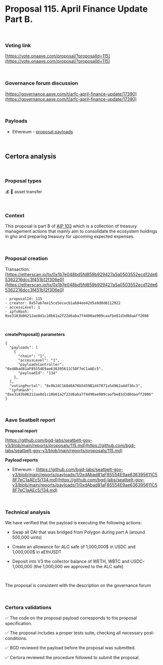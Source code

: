 # Proposal 115. April Finance Update Part B.

<br>

### Voting link

[https://vote.onaave.com/proposal/?proposalId=115](https://vote.onaave.com/proposal/?proposalId=115)

<br>

### Governance forum discussion

[https://governance.aave.com/t/arfc-april-finance-update/17390](https://governance.aave.com/t/arfc-april-finance-update/17390)

<br>

### Payloads

* Ethereum - [proposal payloads](https://etherscan.io/address/0xeA29C0424769b5107AC94C7F9c635464a319701D#code#F1#L1)

<br>

## Certora analysis

<br>

### Proposal types

:moneybag: :receipt: asset transfer

<br>

### Context

This proposal is part B of [AIP 103](https://app.aave.com/governance/v3/proposal/?proposalId=103) which is a collection of treasury management actions that mainly aim to consolidate the ecosystem holdings in gho and preparing treasury for upcoming expected expenses.

<br>

### Proposal creation

Transaction: [https://etherscan.io/tx/0x1b7e048bd5fd859b929427a5a0503552ecd12de65362216dcc3f451b12f306e0](https://etherscan.io/tx/0x1b7e048bd5fd859b929427a5a0503552ecd12de65362216dcc3f451b12f306e0)

```
- proposalId: 115
- creator: 0x57ab7ee15ce5ecacb1ab84ee42d5a9d0d8112922
- accessLevel: 1
- ipfsHash: 0xe3183b06212ae8d1c10b61a2f22d6aba7f4490ae909caafbe81d3d0daaff2086
```

<br>

**createProposal() parameters**

```
{
  "payloads": [ 
    { 
      "chain": "1", 
      "accessLevel": "1", 
      "payloadsController": "0xdAbad81aF85554E9ae636395611C58F7eC1aAEc5", 
      "payloadId": "134" 
    }, 
  ], 
  "votingPortal": "0x9b24C168d6A76b5459B1d47071a54962a4df36c3", 
  "ipfsHash": "0xe3183b06212ae8d1c10b61a2f22d6aba7f4490ae909caafbe81d3d0daaff2086" 
}
```

<br>

### Aave Seatbelt report

**Proposal report**

[https://github.com/bgd-labs/seatbelt-gov-v3/blob/main/reports/proposals/115.md](https://github.com/bgd-labs/seatbelt-gov-v3/blob/main/reports/proposals/115.md)

**Payload reports**

* Ethereum - [https://github.com/bgd-labs/seatbelt-gov-v3/blob/main/reports/payloads/1/0xdAbad81aF85554E9ae636395611C58F7eC1aAEc5/134.md](https://github.com/bgd-labs/seatbelt-gov-v3/blob/main/reports/payloads/1/0xdAbad81aF85554E9ae636395611C58F7eC1aAEc5/134.md)

<br>

### Technical analysis

We have verified that the payload is executing the following actions:

- Swap all DAI that was bridged from Polygon during part A (around 500,000 uints)

- Create an allowance for ALC safe of 1,000,000$ in USDC and 1,000,000$ in aEthUSDT

- Deposit into V3 the collector balance of WETH, WBTC and USDC-1,000,000 (the 1,000,000 we approved to the ALC safe)

<br>

The proposal is consistent with the description on the governance forum

<br>

### Certora validations

:white_check_mark: The code on the proposal payload corresponds to the proposal specification.

:white_check_mark: The proposal includes a proper tests suite, checking all necessary post-conditions. 

:white_check_mark: BGD reviewed the payload before the proposal was submitted. 

:white_check_mark: Certora reviewed the procedure followed to submit the proposal.
